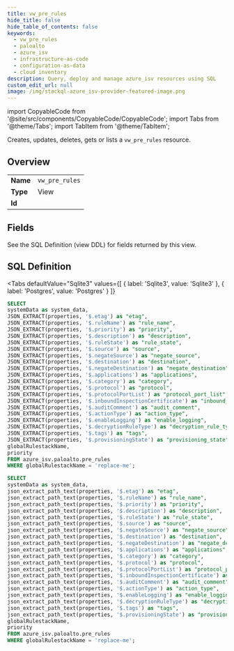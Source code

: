 ```yaml
--- 
title: vw_pre_rules
hide_title: false
hide_table_of_contents: false
keywords:
  - vw_pre_rules
  - paloalto
  - azure_isv
  - infrastructure-as-code
  - configuration-as-data
  - cloud inventory
description: Query, deploy and manage azure_isv resources using SQL
custom_edit_url: null
image: /img/stackql-azure_isv-provider-featured-image.png
---
```


import CopyableCode from '@site/src/components/CopyableCode/CopyableCode';
import Tabs from '@theme/Tabs';
import TabItem from '@theme/TabItem';

Creates, updates, deletes, gets or lists a <code>vw_pre_rules</code> resource.

## Overview
<table><tbody>
<tr><td><b>Name</b></td><td><code>vw_pre_rules</code></td></tr>
<tr><td><b>Type</b></td><td>View</td></tr>
<tr><td><b>Id</b></td><td><CopyableCode code="azure_isv.paloalto.vw_pre_rules" /></td></tr>
</tbody></table>

## Fields

See the SQL Definition (view DDL) for fields returned by this view.

## SQL Definition

<Tabs
defaultValue="Sqlite3"
values={[
{ label: 'Sqlite3', value: 'Sqlite3' },
{ label: 'Postgres', value: 'Postgres' }
]}
>
<TabItem value="Sqlite3">

```sql
SELECT
systemData as system_data,
JSON_EXTRACT(properties, '$.etag') as "etag",
JSON_EXTRACT(properties, '$.ruleName') as "rule_name",
JSON_EXTRACT(properties, '$.priority') as "priority",
JSON_EXTRACT(properties, '$.description') as "description",
JSON_EXTRACT(properties, '$.ruleState') as "rule_state",
JSON_EXTRACT(properties, '$.source') as "source",
JSON_EXTRACT(properties, '$.negateSource') as "negate_source",
JSON_EXTRACT(properties, '$.destination') as "destination",
JSON_EXTRACT(properties, '$.negateDestination') as "negate_destination",
JSON_EXTRACT(properties, '$.applications') as "applications",
JSON_EXTRACT(properties, '$.category') as "category",
JSON_EXTRACT(properties, '$.protocol') as "protocol",
JSON_EXTRACT(properties, '$.protocolPortList') as "protocol_port_list",
JSON_EXTRACT(properties, '$.inboundInspectionCertificate') as "inbound_inspection_certificate",
JSON_EXTRACT(properties, '$.auditComment') as "audit_comment",
JSON_EXTRACT(properties, '$.actionType') as "action_type",
JSON_EXTRACT(properties, '$.enableLogging') as "enable_logging",
JSON_EXTRACT(properties, '$.decryptionRuleType') as "decryption_rule_type",
JSON_EXTRACT(properties, '$.tags') as "tags",
JSON_EXTRACT(properties, '$.provisioningState') as "provisioning_state",
globalRulestackName,
priority
FROM azure_isv.paloalto.pre_rules
WHERE globalRulestackName = 'replace-me';
```

</TabItem>
<TabItem value="Postgres">

```sql
SELECT
systemData as system_data,
json_extract_path_text(properties, '$.etag') as "etag",
json_extract_path_text(properties, '$.ruleName') as "rule_name",
json_extract_path_text(properties, '$.priority') as "priority",
json_extract_path_text(properties, '$.description') as "description",
json_extract_path_text(properties, '$.ruleState') as "rule_state",
json_extract_path_text(properties, '$.source') as "source",
json_extract_path_text(properties, '$.negateSource') as "negate_source",
json_extract_path_text(properties, '$.destination') as "destination",
json_extract_path_text(properties, '$.negateDestination') as "negate_destination",
json_extract_path_text(properties, '$.applications') as "applications",
json_extract_path_text(properties, '$.category') as "category",
json_extract_path_text(properties, '$.protocol') as "protocol",
json_extract_path_text(properties, '$.protocolPortList') as "protocol_port_list",
json_extract_path_text(properties, '$.inboundInspectionCertificate') as "inbound_inspection_certificate",
json_extract_path_text(properties, '$.auditComment') as "audit_comment",
json_extract_path_text(properties, '$.actionType') as "action_type",
json_extract_path_text(properties, '$.enableLogging') as "enable_logging",
json_extract_path_text(properties, '$.decryptionRuleType') as "decryption_rule_type",
json_extract_path_text(properties, '$.tags') as "tags",
json_extract_path_text(properties, '$.provisioningState') as "provisioning_state",
globalRulestackName,
priority
FROM azure_isv.paloalto.pre_rules
WHERE globalRulestackName = 'replace-me';
```

</TabItem>
</Tabs>
